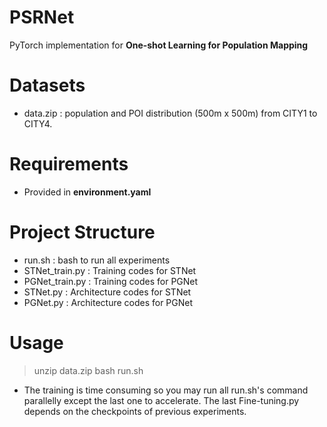 # PSRNet
PyTorch implementation for **One-shot Learning for Population Mapping**

# Datasets
- data.zip : population and POI distribution (500m x 500m) from CITY1 to CITY4.

# Requirements
- Provided in **environment.yaml**

# Project Structure
- run.sh : bash to run all experiments
- STNet_train.py : Training codes for STNet
- PGNet_train.py : Training codes for PGNet
- STNet.py : Architecture codes for STNet
- PGNet.py : Architecture codes for PGNet


# Usage
> unzip data.zip
> bash run.sh
- The training is time consuming so you may run all run.sh's command parallelly except the last one to accelerate. The last Fine-tuning.py depends on the checkpoints of previous experiments.

